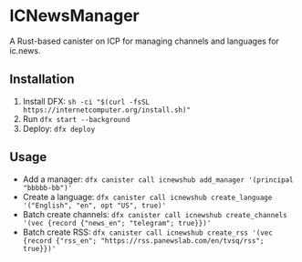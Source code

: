 # ICNewsManager

A Rust-based canister on ICP for managing channels and languages for ic.news.

## Installation

1. Install DFX: `sh -ci "$(curl -fsSL https://internetcomputer.org/install.sh)"`
2. Run `dfx start --background`
3. Deploy: `dfx deploy`

## Usage

- Add a manager: `dfx canister call icnewshub add_manager '(principal "bbbbb-bb")'`
- Create a language: `dfx canister call icnewshub create_language '("English", "en", opt "US", true)'`
- Batch create channels: `dfx canister call icnewshub create_channels '(vec {record {"news_en"; "telegram"; true}})'`
- Batch create RSS: `dfx canister call icnewshub create_rss '(vec {record {"rss_en"; "https://rss.panewslab.com/en/tvsq/rss"; true}})'`
